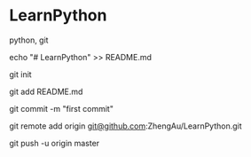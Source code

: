 # LearnPython
python, git

echo "# LearnPython" >> README.md

git init

git add README.md

git commit -m "first commit"

git remote add origin git@github.com:ZhengAu/LearnPython.git

git push -u origin master
